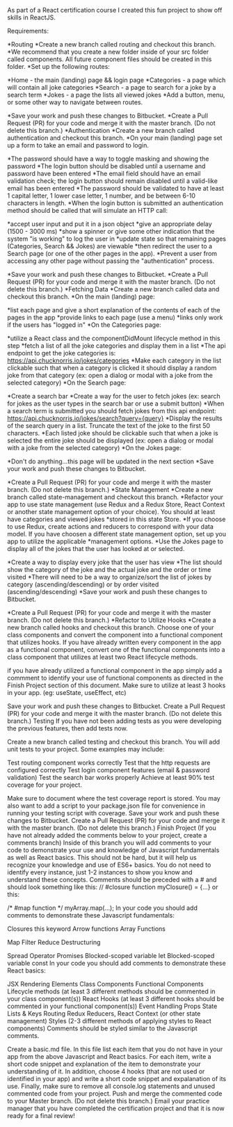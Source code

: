 As part of a React certification course I created this fun project to show off skills in ReactJS.

Requirements:

*Routing
*Create a new branch called routing and checkout this branch.
*We recommend that you create a new folder inside of your src folder called components. All future component files should be created in this folder.
*Set up the following routes:

*Home - the main (landing) page && login page
*Categories - a page which will contain all joke categories
*Search - a page to search for a joke by a search term
*Jokes - a page the lists all viewed jokes
*Add a button, menu, or some other way to navigate between routes.

*Save your work and push these changes to Bitbucket.
*Create a Pull Request (PR) for your code and merge it with the master branch. (Do not delete this branch.)
*Authentication
*Create a new branch called authentication and checkout this branch.
*On your main (landing) page set up a form to take an email and password to login.

*The password should have a way to toggle masking and showing the password
*The login button should be disabled until a username and password have been entered
*The email field should have an email validation check; the login button should remain disabled until a valid-like email has been entered
*The password should be validated to have at least 1 capital letter, 1 lower case letter, 1 number, and be between 6-10 characters in length.
*When the login button is submitted an authentication method should be called that will simulate an HTTP call:

*accept user input and put it in a json object
*give an appropriate delay (1500 - 3000 ms)
*show a spinner or give some other indication that the system "is working" to log the user in
*update state so that remaining pages (Categories, Search && Jokes) are viewable
*then redirect the user to a Search page (or one of the other pages in the app).
*Prevent a user from accessing any other page without passing the "authentication" process.

*Save your work and push these changes to Bitbucket.
*Create a Pull Request (PR) for your code and merge it with the master branch. (Do not delete this branch.)
*Fetching Data
*Create a new branch called data and checkout this branch.
*On the main (landing) page:

*list each page and give a short explanation of the contents of each of the pages in the app
*provide links to each page (use a menu)
*links only work if the users has "logged in"
*On the Categories page:

*utilize a React class and the componentDidMount lifecycle method in this step
*fetch a list of all the joke categories and display them in a list
*The api endpoint to get the joke categories is: https://api.chucknorris.io/jokes/categories
*Make each category in the list clickable such that when a category is clicked it should display a random joke from that category (ex: open a dialog or modal with a joke from the selected category)
*On the Search page:

*Create a search bar
*Create a way for the user to fetch jokes (ex: search for jokes as the user types in the search bar or use a submit button)
*When a search term is submitted you should fetch jokes from this api endpoint: https://api.chucknorris.io/jokes/search?query={query}
*Display the results of the search query in a list. Truncate the text of the joke to the first 50 characters.
*Each listed joke should be clickable such that when a joke is selected the entire joke should be displayed (ex: open a dialog or modal with a joke from the selected category)
*On the Jokes page:

*Don't do anything...this page will be updated in the next section
*Save your work and push these changes to Bitbucket.

*Create a Pull Request (PR) for your code and merge it with the master branch. (Do not delete this branch.)
*State Management
*Create a new branch called state-management and checkout this branch.
*Refactor your app to use state management (use Redux and a Redux Store, React Context or another state management option of your choice). You should at least have categories and viewed jokes *stored in this state Store.
*If you choose to use Redux, create actions and reducers to correspond with your data model. If you have choosen a different state management option, set up you app to utilize the applicable *management options.
*Use the Jokes page to display all of the jokes that the user has looked at or selected.

*Create a way to display every joke that the user has view
*The list should show the category of the joke and the actual joke and the order or time visited
*There will need to be a way to organize/sort the list of jokes by category (ascending/descending) or by order visited (ascending/descending)
*Save your work and push these changes to Bitbucket.

*Create a Pull Request (PR) for your code and merge it with the master branch. (Do not delete this branch.)
*Refactor to Utilize Hooks
*Create a new branch called hooks and checkout this branch.
Choose one of your class components and convert the component into a functional component that utilizes hooks. If you have already written every component in the app as a functional component, convert one of the functional components into a class component that utilizes at least two React lifecycle methods.

if you have already utilized a functional component in the app simply add a commment to identify your use of functional components as directed in the Finish Project section of this document.
Make sure to utilize at least 3 hooks in your app. (eg: useState, useEffect, etc)

Save your work and push these changes to Bitbucket.
Create a Pull Request (PR) for your code and merge it with the master branch. (Do not delete this branch.)
Testing
If you have not been adding tests as you were developing the previous features, then add tests now.

Create a new branch called testing and checkout this branch.
You will add unit tests to your project. Some examples may include:

Test routing component works correctly
Test that the http requests are configured correctly
Test login component features (email & password validation)
Test the search bar works properly
Achieve at least 90% test coverage for your project.

Make sure to document where the test coverage report is stored. You may also want to add a script to your package.json file for convenience in running your testing script with coverage.
Save your work and push these changes to Bitbucket.
Create a Pull Request (PR) for your code and merge it with the master branch. (Do not delete this branch.)
Finish Project
(If you have not already added the comments below to your project, create a comments branch)
Inside of this branch you will add comments to your code to demonstrate your use and knowledge of Javascript fundamentals as well as React basics. This should not be hard, but it will help us recognize your knowledge and use of ES6+ basics. You do not need to identify every instance, just 1-2 instances to show you know and understand these concepts.
Comments should be preceded with a # and should look something like this:
  // #closure
  function myClosure() = {...}
or this:

  /* #map function */
  myArray.map(...);
In your code you should add comments to demonstrate these Javascript fundamentals:

Closures
this keyword
Arrow functions
Array Functions

Map
Filter
Reduce
Destructuring

Spread Operator
Promises
Blocked-scoped variable let
Blocked-scoped variable const
In your code you should add comments to demonstrate these React basics:

JSX
Rendering Elements
Class Components
Functional Components
Lifecycle methods (at least 3 different methods should be commented in your class component(s))
React Hooks (at least 3 different hooks should be commented in your functional component(s))
Event Handling
Props
State
Lists & Keys
Routing
Redux Reducers, React Context (or other state management)
Styles (2-3 different methods of applying styles to React components)
Comments should be styled similar to the Javascript comments.

Create a basic.md file. In this file list each item that you do not have in your app from the above Javascript and React basics. For each item, write a short code snippet and explanation of the item to demonstrate your understanding of it. In addition, choose 4 hooks (that are not used or identified in your app) and write a short code snippet and expalanation of its use.
Finally, make sure to remove all console.log statements and unused commented code from your project.
Push and merge the commented code to your Master branch. (Do not delete this branch.)
Email your practice manager that you have completed the certification project and that it is now ready for a final review!